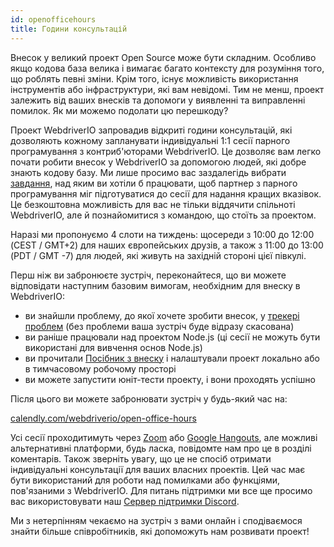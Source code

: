```yaml
---
id: openofficehours
title: Години консультацій
---
```


Внесок у великий проект Open Source може бути складним. Особливо якщо кодова база велика і вимагає багато контексту для розуміння того, що роблять певні зміни. Крім того, існує можливість використання інструментів або інфраструктури, які вам невідомі. Тим не менш, проект залежить від ваших внесків та допомоги у виявленні та виправленні помилок. Як ми можемо подолати цю перешкоду?

Проект WebdriverIO запровадив відкриті години консультацій, які дозволяють кожному запланувати індивідуальні 1:1 сесії парного програмування з контриб'юторами WebdriverIO. Це дозволяє вам легко почати робити внесок у WebdriverIO за допомогою людей, які добре знають кодову базу. Ми лише просимо вас заздалегідь вибрати [завдання](https://github.com/webdriverio/webdriverio/issues?q=is%3Aissue+is%3Aopen+sort%3Aupdated-desc+label%3Afirst-timers-only), над яким ви хотіли б працювати, щоб партнер з парного програмування міг підготуватися до сесії для надання кращих вказівок. Це безкоштовна можливість для вас не тільки віддячити спільноті WebdriverIO, але й познайомитися з командою, що стоїть за проектом.

Наразі ми пропонуємо 4 слоти на тиждень: щосереди з 10:00 до 12:00 (CEST / GMT+2) для наших європейських друзів, а також з 11:00 до 13:00 (PDT / GMT -7) для людей, які живуть на західній стороні цієї півкулі.

Перш ніж ви забронюєте зустріч, переконайтеся, що ви можете відповідати наступним базовим вимогам, необхідним для внеску в WebdriverIO:

- ви знайшли проблему, до якої хочете зробити внесок, у [трекері проблем](https://github.com/webdriverio/webdriverio/issues) (без проблеми ваша зустріч буде відразу скасована)
- ви раніше працювали над проектом Node.js (ці сесії не можуть бути використані для вивчення основ Node.js)
- ви прочитали [Посібник з внеску](https://github.com/webdriverio/webdriverio/blob/main/CONTRIBUTING.md#set-up-project) і налаштували проект локально або в тимчасовому робочому просторі
- ви можете запустити юніт-тести проекту, і вони проходять успішно

Після цього ви можете забронювати зустріч у будь-який час на:

[calendly.com/webdriverio/open-office-hours](https://calendly.com/webdriverio/open-office-hours)

Усі сесії проходитимуть через [Zoom](https://zoom.us/) або [Google Hangouts](https://hangouts.google.com/), але можливі альтернативні платформи, будь ласка, повідомте нам про це в розділі коментарів. Також зверніть увагу, що це не спосіб отримати індивідуальні консультації для ваших власних проектів. Цей час має бути використаний для роботи над помилками або функціями, пов'язаними з WebdriverIO. Для питань підтримки ми все ще просимо вас використовувати наш [Сервер підтримки Discord](https://discord.webdriver.io).

Ми з нетерпінням чекаємо на зустріч з вами онлайн і сподіваємося знайти більше співробітників, які допоможуть нам розвивати проект!